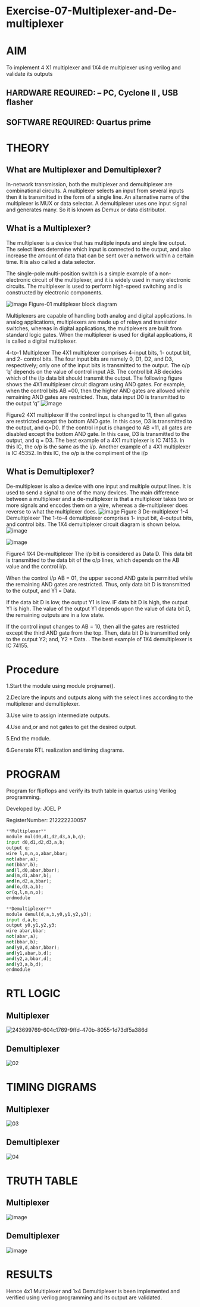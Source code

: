 # Exercise-07-Multiplexer-and-De-multiplexer

# AIM
 To implement 4 X1 multiplexer and 1X4 de multiplexer using verilog and validate its outputs
## HARDWARE REQUIRED:  – PC, Cyclone II , USB flasher
## SOFTWARE REQUIRED:   Quartus prime
# THEORY 

## What are Multiplexer and Demultiplexer?
In-network transmission, both the multiplexer and demultiplexer are combinational circuits. A multiplexer selects an input from several inputs then it is transmitted in the form of a single line. An alternative name of the multiplexer is MUX or data selector. A demultiplexer uses one input signal and generates many. So it is known as Demux or data distributor.

## What is a Multiplexer?
The multiplexer is a device that has multiple inputs and single line output. The select lines determine which input is connected to the output, and also increase the amount of data that can be sent over a network within a certain time. It is also called a data selector.

The single-pole multi-position switch is a simple example of a non-electronic circuit of the multiplexer, and it is widely used in many electronic circuits. The multiplexer is used to perform high-speed switching and is constructed by electronic components.

![image](https://user-images.githubusercontent.com/36288975/170912485-73c395c7-23c0-4e78-a53d-a2f0d07d9662.png)
          Figure-01 multiplexer block diagram 

Multiplexers are capable of handling both analog and digital applications. In analog applications, multiplexers are made up of relays and transistor switches, whereas in digital applications, the multiplexers are built from standard logic gates. When the multiplexer is used for digital applications, it is called a digital multiplexer.

4-to-1 Multiplexer
The 4X1 multiplexer comprises 4-input bits, 1- output bit, and 2- control bits. The four input bits are namely 0, D1, D2, and D3, respectively; only one of the input bits is transmitted to the output. The o/p ‘q’ depends on the value of control input AB. The control bit AB decides which of the i/p data bit should transmit the output. The following figure shows the 4X1 multiplexer circuit diagram using AND gates. For example, when the control bits AB =00, then the higher AND gates are allowed while remaining AND gates are restricted. Thus, data input D0 is transmitted to the output ‘q”
![image](https://user-images.githubusercontent.com/36288975/170912568-3598c60a-5035-41f3-b0c4-ccedba13aca5.png)


Figure2 4X1 multiplexer 
If the control input is changed to 11, then all gates are restricted except the bottom AND gate. In this case, D3 is transmitted to the output, and q=D0. If the control input is changed to AB =11, all gates are disabled except the bottom AND gate. In this case, D3 is transmitted to the output, and q = D3. The best example of a 4X1 multiplexer is IC 74153. In this IC, the o/p is the same as the i/p. Another example of a 4X1 multiplexer is IC 45352. In this IC, the o/p is the compliment of the i/p


## What is Demultiplexer?
De-multiplexer is also a device with one input and multiple output lines. It is used to send a signal to one of the many devices. The main difference between a multiplexer and a de-multiplexer is that a multiplexer takes two or more signals and encodes them on a wire, whereas a de-multiplexer does reverse to what the multiplexer does.
![image](https://user-images.githubusercontent.com/36288975/170912606-a30e4b74-1726-4430-b245-2c3c3d9c232d.png)
Figure 3 De-multiplexer 
1-4 Demultiplexer
The 1-to-4 demultiplexer comprises 1- input bit, 4-output bits, and control bits. The 1X4 demultiplexer circuit diagram is shown below.![image](https://user-images.githubusercontent.com/36288975/170912683-00fb746a-1d45-4023-91d1-3a70b841073c.png)

![image](https://user-images.githubusercontent.com/36288975/170912741-7cbd52af-7e0d-4be3-b5c6-6fb9c4eca7c9.png)

Figure4 1X4 De-multiplexer 
The i/p bit is considered as Data D. This data bit is transmitted to the data bit of the o/p lines, which depends on the AB value and the control i/p.

When the control i/p AB = 01, the upper second AND gate is permitted while the remaining AND gates are restricted. Thus, only data bit D is transmitted to the output, and Y1 = Data.

If the data bit D is low, the output Y1 is low. IF data bit D is high, the output Y1 is high. The value of the output Y1 depends upon the value of data bit D, the remaining outputs are in a low state.

If the control input changes to AB = 10, then all the gates are restricted except the third AND gate from the top. Then, data bit D is transmitted only to the output Y2; and, Y2 = Data. . The best example of 1X4 demultiplexer is IC 74155.

 
 
# Procedure

1.Start the module using module projname().

2.Declare the inputs and outputs along with the select lines according to the multiplexer and demultiplexer.

3.Use wire to assign intermediate outputs.

4.Use and,or and not gates to get the desired output.

5.End the module.

6.Generate RTL realization and timing diagrams.



# PROGRAM 

Program for flipflops  and verify its truth table in quartus using Verilog programming.

Developed by: JOEL P

RegisterNumber: 212222230057
```py
**Multiplexer**
module mul(d0,d1,d2,d3,a,b,q);
input d0,d1,d2,d3,a,b;
output q;
wire l,m,n,o,abar,bbar;
not(abar,a);
not(bbar,b);
and(l,d0,abar,bbar);
and(m,d1,abar,b);
and(n,d2,a,bbar);
and(o,d3,a,b);
or(q,l,m,n,o);
endmodule

**Demultiplexer**
module demul(d,a,b,y0,y1,y2,y3);
input d,a,b;
output y0,y1,y2,y3;
wire abar,bbar;
not(abar,a);
not(bbar,b);
and(y0,d,abar,bbar);
and(y1,abar,b,d);
and(y2,a,bbar,d);
and(y3,a,b,d);
endmodule
```
# RTL LOGIC  
## Multiplexer

![243699769-604c1769-9ffd-470b-8055-1d73df5a386d](https://github.com/collinsjoel10/Exercise-07-Multiplexer-and-De-multiplexer/assets/118626456/e96fe70e-29d7-4a4c-9a44-7a123afd4902)


## Demultiplexer

![02](https://github.com/collinsjoel10/Exercise-07-Multiplexer-and-De-multiplexer/assets/118626456/06616b3e-f5be-4de9-b964-a845b4cacf87)



# TIMING DIGRAMS

## Multiplexer

![03](https://github.com/collinsjoel10/Exercise-07-Multiplexer-and-De-multiplexer/assets/118626456/2593ea96-c120-437c-9261-22dff4dd35f9)


## Demultiplexer

![04](https://github.com/collinsjoel10/Exercise-07-Multiplexer-and-De-multiplexer/assets/118626456/a654e8ca-a5a6-4076-89da-c0f14b102525)



# TRUTH TABLE 

## Multiplexer

![image](https://github.com/collinsjoel10/Exercise-07-Multiplexer-and-De-multiplexer/assets/118626456/3d1ece5e-3705-49c4-aa8c-2c0d6ef4cb02)


## Demultiplexer

![image](https://github.com/collinsjoel10/Exercise-07-Multiplexer-and-De-multiplexer/assets/118626456/8081cbc3-5a2a-47c7-a246-386f527a783f)


# RESULTS 
Hence 4x1 Multiplexer and 1x4 Demultiplexer is been implemented and verified using verilog programming and its output are validated.

